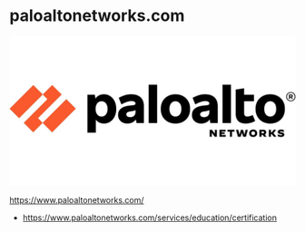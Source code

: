 # paloaltonetworks.com
![paloaltonetworks.com](https://github.com/txuswashere/paloaltonetworks.com/raw/master/paloalto.jpg "paloaltonetworks.com")

https://www.paloaltonetworks.com/
* https://www.paloaltonetworks.com/services/education/certification
